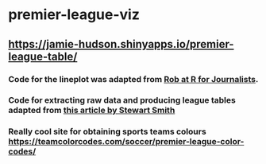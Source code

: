 # premier-league-viz

## https://jamie-hudson.shinyapps.io/premier-league-table/

### Code for the lineplot was adapted from [Rob at R for Journalists](https://rforjournalists.com/2019/11/12/how-to-track-your-fantasy-football-league-using-r/).
### Code for extracting raw data and producing league tables adapted from [this article by Stewart Smith](https://rpubs.com/stewartmsmith/597789)
### Really cool site for obtaining sports teams colours https://teamcolorcodes.com/soccer/premier-league-color-codes/
